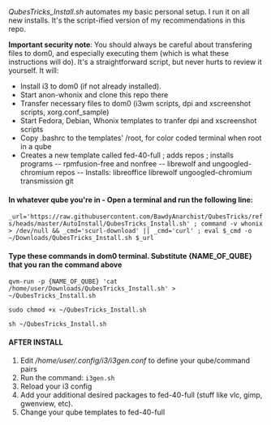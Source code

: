 *QubesTricks_Install.sh* automates my basic personal setup. I run it on all new installs. It's the script-ified version of my recommendations in this repo.

**Important security note**:  You should always be careful about transfering files to dom0, and especially executing them (which is what these instructions will do). It's a straightforward script, but never hurts to review it yourself. It will:
- Install i3 to dom0 (if not already installed).
- Start anon-whonix and clone this repo there
- Transfer necessary files to dom0 (i3wm scripts, dpi and xscreenshot scripts, xorg.conf_sample)
- Start Fedora, Debian, Whonix templates to tranfer dpi and xscreenshot scripts
- Copy .bashrc to the templates' /root, for color coded terminal when root in a qube 
- Creates a new template called fed-40-full ; adds repos ; installs programs
  -- rpmfusion-free and nonfree
  -- librewolf and ungoogled-chromium repos
  -- Installs: libreoffice librewolf ungoogled-chromium transmission git

#### In whatever qube you're in - Open a terminal and run the following line:
`_url='https://raw.githubusercontent.com/BawdyAnarchist/QubesTricks/refs/heads/master/AutoInstall/QubesTricks_Install.sh' ; command -v whonix > /dev/null && _cmd='scurl-download' || _cmd='curl' ; eval $_cmd -o ~/Downloads/QubesTricks_Install.sh $_url` 

#### Type these commands in dom0 terminal. Substitute {NAME_OF_QUBE} that you ran the command above
`qvm-run -p {NAME_OF_QUBE} 'cat /home/user/Downloads/QubesTricks_Install.sh' > ~/QubesTricks_Install.sh`

`sudo chmod +x ~/QubesTricks_Install.sh`

`sh ~/QubesTricks_Install.sh`

#### AFTER INSTALL
1. Edit */home/user/.config/i3/i3gen.conf* to define your qube/command pairs
2. Run the command: `i3gen.sh`
3. Reload your i3 config 
4. Add your additional desired packages to fed-40-full (stuff like vlc, gimp, gwenview, etc).
5. Change your qube templates to fed-40-full 
